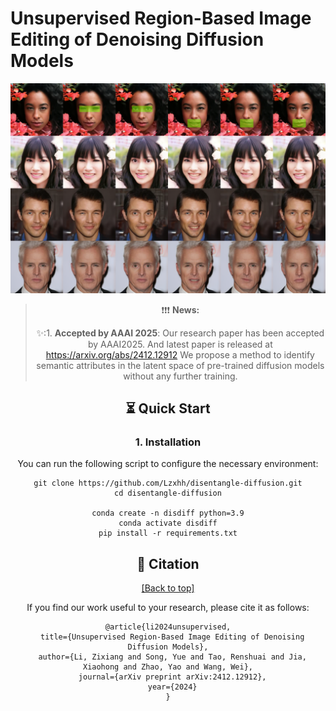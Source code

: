 # Unsupervised Region-Based Image Editing of Denoising Diffusion Models

<div align=center>
<img width="750" alt="1723450312316" src='assets/final_image.png'
</div>

>  ❗️❗️❗️ **News:**
> 
> ✨:1. **Accepted by AAAI 2025**: Our research paper has been accepted by AAAI2025. And latest paper is released at https://arxiv.org/abs/2412.12912 We propose a method to identify semantic attributes in the latent space of pre-trained diffusion models without any further training.

## ⏳ Quick Start

### 1. Installation

You can run the following script to configure the necessary environment:

```
git clone https://github.com/Lzxhh/disentangle-diffusion.git
cd disentangle-diffusion

conda create -n disdiff python=3.9
conda activate disdiff
pip install -r requirements.txt
```

### 

## 📝 Citation

<a href="#top">[Back to top]</a>

If you find our work useful to your research, please cite it as follows:

```
@article{li2024unsupervised,
  title={Unsupervised Region-Based Image Editing of Denoising Diffusion Models},
  author={Li, Zixiang and Song, Yue and Tao, Renshuai and Jia, Xiaohong and Zhao, Yao and Wang, Wei},
  journal={arXiv preprint arXiv:2412.12912},
  year={2024}
}
```
